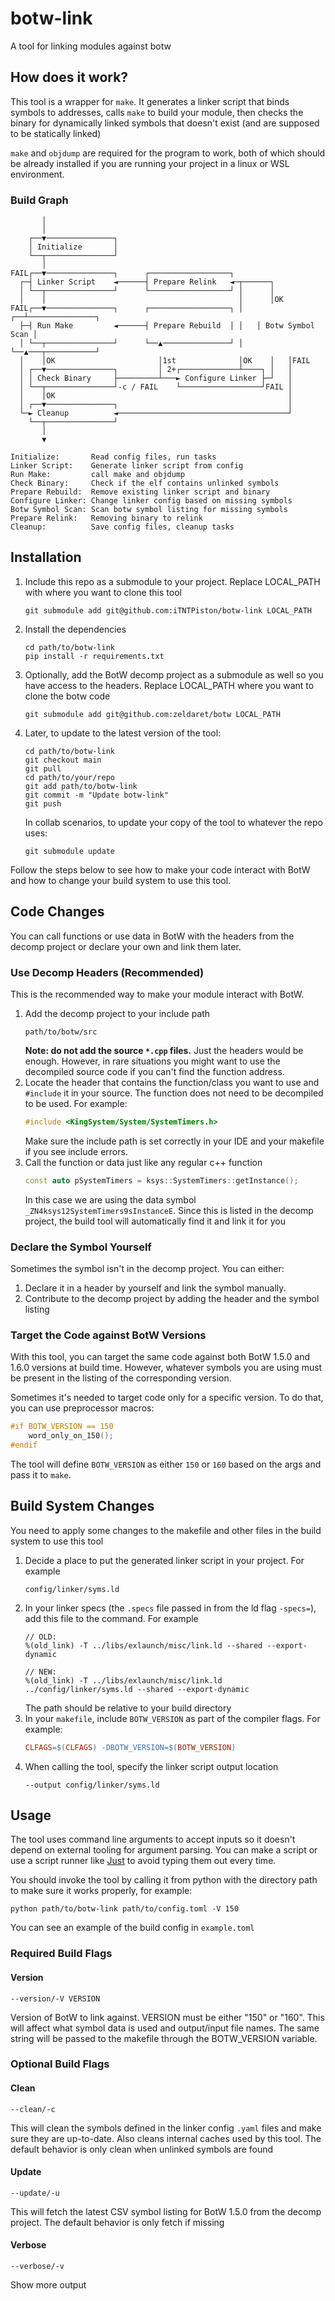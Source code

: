 # botw-link
A tool for linking modules against botw

## How does it work?
This tool is a wrapper for `make`. It generates a linker script that binds symbols to addresses, calls `make` to build your module, then checks the binary for dynamically linked symbols that doesn't exist (and are supposed to be statically linked)

`make` and `objdump` are required for the program to work, both of which should be already installed if you are running your project in a linux or WSL environment.

### Build Graph
```
       │
       │
    ┌──▼───────────────┐
    │ Initialize       │
    └──┬───────────────┘
       │
FAIL┌──▼───────────────┐      ┌──────────────────┐
  ┌─┤ Linker Script    ◄──────┤ Prepare Relink   ◄─┬──────┐
  │ └──┬───────────────┘      └──────────────────┘ │      │
  │    │                                           │      │OK
FAIL┌──▼───────────────┐      ┌──────────────────┐ │   ┌──┴───────────────┐
  ├─┤ Run Make         ◄──────┤ Prepare Rebuild  │ │   │ Botw Symbol Scan │
  │ └──┬───────────────┘      └──▲───────────────┘ │   └──▲───┬───────────┘
  │    │OK                       │1st              │OK    │   │FAIL
  │ ┌──▼───────────────┐         │ 2+┌─────────────┴────┐ │   │
  │ │ Check Binary     ├─────────┴───► Configure Linker ├─┘   │
  │ └──┬───────────────┘-c / FAIL    └──────────────────┘FAIL │
  │    │OK                                                    │
  │ ┌──▼───────────────┐                                      │
  └─► Cleanup          ◄──────────────────────────────────────┘
    └──┬───────────────┘
       │
       ▼

Initialize:       Read config files, run tasks
Linker Script:    Generate linker script from config
Run Make:         call make and objdump
Check Binary:     Check if the elf contains unlinked symbols
Prepare Rebuild:  Remove existing linker script and binary
Configure Linker: Change linker config based on missing symbols
Botw Symbol Scan: Scan botw symbol listing for missing symbols
Prepare Relink:   Removing binary to relink
Cleanup:          Save config files, cleanup tasks
```


## Installation
1. Include this repo as a submodule to your project. Replace LOCAL_PATH with where you want to clone this tool
   ```
   git submodule add git@github.com:iTNTPiston/botw-link LOCAL_PATH
   ```
1. Install the dependencies
   ```
   cd path/to/botw-link
   pip install -r requirements.txt
   ```
1. Optionally, add the BotW decomp project as a submodule as well so you have access to the headers. Replace LOCAL_PATH where you want to clone the botw code
   ```
   git submodule add git@github.com:zeldaret/botw LOCAL_PATH
   ```
1. Later, to update to the latest version of the tool:
   ```
   cd path/to/botw-link
   git checkout main
   git pull
   cd path/to/your/repo
   git add path/to/botw-link
   git commit -m "Update botw-link"
   git push
   ```
   In collab scenarios, to update your copy of the tool to whatever the repo uses:
   ```
   git submodule update
   ```
Follow the steps below to see how to make your code interact with BotW and how to change your build system to use this tool.

## Code Changes
You can call functions or use data in BotW with the headers from the decomp project or declare your own and link them later.

### Use Decomp Headers (Recommended)
This is the recommended way to make your module interact with BotW.

1. Add the decomp project to your include path
   ```
   path/to/botw/src
   ```
   **Note: do not add the source `*.cpp` files.** Just the headers would be enough. However, in rare situations you might want to use the decompiled source code if you can't find the function address.
1. Locate the header that contains the function/class you want to use and `#include` it in your source. The function does not need to be decompiled to be used. For example:
   ```c++
   #include <KingSystem/System/SystemTimers.h>
   ```
   Make sure the include path is set correctly in your IDE and your makefile if you see include errors. 
1. Call the function or data just like any regular c++ function
   ```c++
   const auto pSystemTimers = ksys::SystemTimers::getInstance();
   ```
   In this case we are using the data symbol `_ZN4ksys12SystemTimers9sInstanceE`. Since this is listed in the decomp project, the build tool will automatically find it and link it for you

### Declare the Symbol Yourself
Sometimes the symbol isn't in the decomp project. You can either:

1. Declare it in a header by yourself and link the symbol manually.
1. Contribute to the decomp project by adding the header and the symbol listing

### Target the Code against BotW Versions
With this tool, you can target the same code against both BotW 1.5.0 and 1.6.0 versions at build time. However, whatever symbols you are using must be present in the listing of the corresponding version.

Sometimes it's needed to target code only for a specific version. To do that, you can use preprocessor macros:
```c++
#if BOTW_VERSION == 150
    word_only_on_150();
#endif
```
The tool will define `BOTW_VERSION` as either `150` or `160` based on the args and pass it to `make`.

## Build System Changes
You need to apply some changes to the makefile and other files in the build system to use this tool

1. Decide a place to put the generated linker script in your project. For example
   ```
   config/linker/syms.ld
   ```
1. In your linker specs (the `.specs` file passed in from the ld flag `-specs=`), add this file to the command. For example
   ```
   // OLD:
   %(old_link) -T ../libs/exlaunch/misc/link.ld --shared --export-dynamic 

   // NEW:
   %(old_link) -T ../libs/exlaunch/misc/link.ld ../config/linker/syms.ld --shared --export-dynamic 
   ```
   The path should be relative to your build directory
1. In your `makefile`, include `BOTW_VERSION` as part of the compiler flags. For example:
   ```makefile
   CLFAGS=$(CLFAGS) -DBOTW_VERSION=$(BOTW_VERSION)
   ```
1. When calling the tool, specify the linker script output location
   ```
   --output config/linker/syms.ld
   ```


## Usage
The tool uses command line arguments to accept inputs so it doesn't depend on external tooling for argument parsing. You can make a script or use a script runner like [Just](https://github.com/casey/just) to avoid typing them out every time.

You should invoke the tool by calling it from python with the directory path to make sure it works properly, for example:
```
python path/to/botw-link path/to/config.toml -V 150
```

You can see an example of the build config in `example.toml`

### Required Build Flags

#### Version
```
--version/-V VERSION
```
Version of BotW to link against. VERSION must be either "150" or "160". This will affect what symbol data is used and output/input file names. The same string will be passed to the makefile through the BOTW_VERSION variable.


### Optional Build Flags

#### Clean
```
--clean/-c
```
This will clean the symbols defined in the linker config `.yaml` files and make sure they are up-to-date. Also cleans internal caches used by this tool. The default behavior is only clean when unlinked symbols are found
#### Update
```
--update/-u
```
This will fetch the latest CSV symbol listing for BotW 1.5.0 from the decomp project. The default behavior is only fetch if missing
#### Verbose
```
--verbose/-v
```
Show more output

